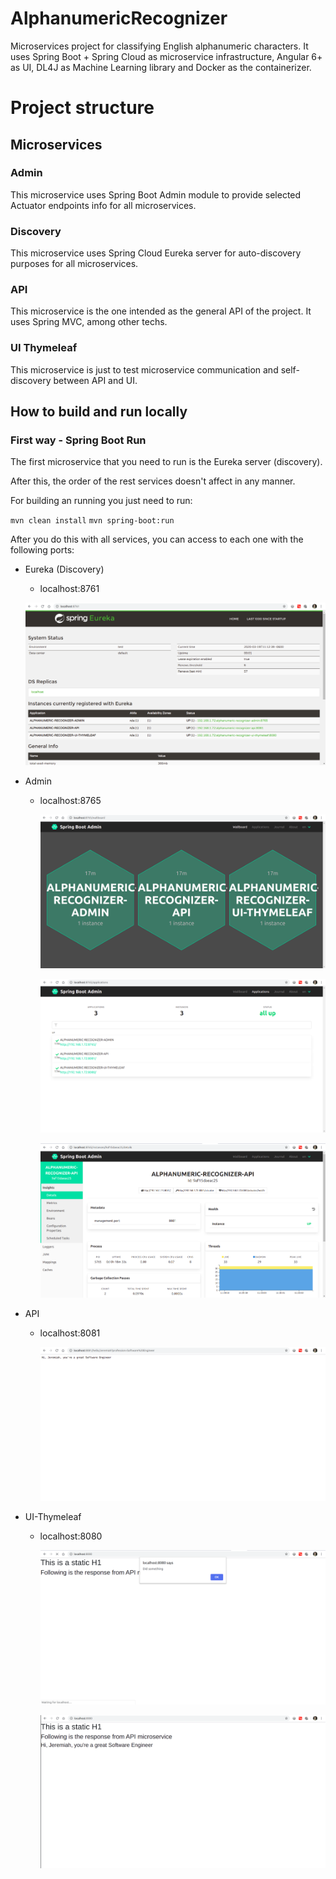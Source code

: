 # AlphanumericRecognizer
Microservices project for classifying English alphanumeric characters. It uses Spring Boot + Spring Cloud as microservice infrastructure, Angular 6+ as UI, DL4J as Machine Learning library and Docker as the containerizer.

# Project structure

## Microservices

### Admin
This microservice uses Spring Boot Admin module to provide selected Actuator
endpoints info for all microservices.

###  Discovery
This microservice uses Spring Cloud Eureka server for auto-discovery
purposes for all microservices.

### API
This microservice is the one intended as the general API of the project.
It uses Spring MVC, among other techs.

### UI Thymeleaf
This microservice is just to test microservice communication and
self-discovery between API and UI.


## How to build and run locally

### First way - Spring Boot Run
The first microservice that you need to run is the Eureka server (discovery).

After this, the order of the rest services doesn't affect in any manner.

For building an running you just need to run:

`mvn clean install`
`mvn spring-boot:run`


After you do this with all services, you can access to each one with the
following ports:

- Eureka (Discovery)
  - localhost:8761
  
  ![Eureka](https://github.com/JeremiahSeagraves/AlphanumericRecognizer/blob/master/readme-files/eureka.png?raw=true)
  
- Admin
  - localhost:8765
  
    ![Spring Boot Admin 1](https://github.com/JeremiahSeagraves/AlphanumericRecognizer/blob/master/readme-files/admin-1.png?raw=true)
    
    ![Spring Boot Admin 2](https://github.com/JeremiahSeagraves/AlphanumericRecognizer/blob/master/readme-files/admin-2.png?raw=true)
    
    ![Spring Boot Admin 3](https://github.com/JeremiahSeagraves/AlphanumericRecognizer/blob/master/readme-files/admin-3.png?raw=true)

- API
  - localhost:8081
  
    ![API](https://github.com/JeremiahSeagraves/AlphanumericRecognizer/blob/master/readme-files/api.png?raw=true)

- UI-Thymeleaf
  - localhost:8080
  
    ![UI Thymeleaf 1](https://github.com/JeremiahSeagraves/AlphanumericRecognizer/blob/master/readme-files/ui-thymeleaf-1.png?raw=true)
    
    ![UI Thymeleaf 2](https://github.com/JeremiahSeagraves/AlphanumericRecognizer/blob/master/readme-files/ui-thymeleaf-2.png?raw=true)
